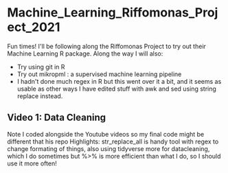 # Machine_Learning_Riffomonas_Project_2021

Fun times! I'll be following along the Riffomonas Project to try out their Machine Learning R package. Along the way I will also:
*  Try using git in R
*  Try out mikropml : a supervised machine learning pipeline
*  I hadn't done much regex in R but this went over it a bit, and it seems as usable as other ways I have edited stuff with awk and sed using string replace instead.

## Video 1: Data Cleaning 

Note I coded alongside the Youtube videos so my final code might be different that his repo
Highlights: str_replace_all is handy tool with regex to change formating of things, also using tidyverse more for datacleaning, which I do sometimes but %>% is more efficient than what I do, so I should use it more often!